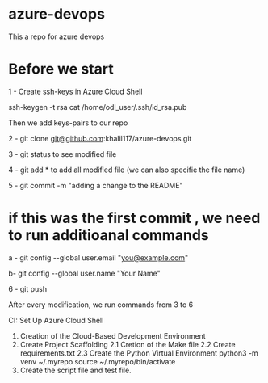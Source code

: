 # azure-devops
This a repo for azure devops

# Before we start

1 - Create ssh-keys in Azure Cloud Shell 

ssh-keygen -t rsa
cat /home/odl_user/.ssh/id_rsa.pub

Then we add keys-pairs to our repo 

2 - git clone git@github.com:khalil117/azure-devops.git

3 - git status to see modified file 

4 - git add * to add all modified file (we can also specifie the file name)

5 - git commit -m "adding a change to the README"

# if this was the first commit , we need to run additioanal commands 

 a - git config --global user.email "you@example.com"

 b-  git config --global user.name "Your Name"

6 - git push

After every modification, we run commands from 3 to 6  

CI: Set Up Azure Cloud Shell
1. Creation of the Cloud-Based Development Environment
2. Create Project Scaffolding
  2.1 Cretion of the Make file 
  2.2 Create requirements.txt
  2.3 Create the Python Virtual Environment 
        python3 -m venv ~/.myrepo 
        source ~/.myrepo/bin/activate
3. Create the script file and test file.        

